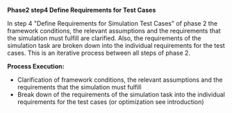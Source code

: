 **Phase2 step4 Define Requirements for Test Cases**

In step 4 "Define Requirements for Simulation Test Cases" of phase 2 the framework conditions, the relevant assumptions and the requirements that the simulation must fulfill are clarified. Also, the requirements of the simulation task are broken down into the individual requirements for the test cases. This is an iterative process between all steps of phase 2.

**Process Execution:**
- Clarification of framework conditions, the relevant assumptions and the requirements that the simulation must fulfill
- Break down of the requirements of the simulation task into the individual requirements for the test cases (or optimization see introduction)